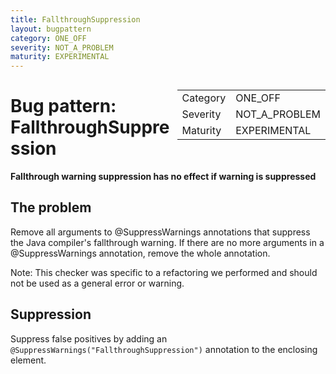 ```yaml
---
title: FallthroughSuppression
layout: bugpattern
category: ONE_OFF
severity: NOT_A_PROBLEM
maturity: EXPERIMENTAL
---
```


<div style="float:right;"><table id="metadata">
<tr><td>Category</td><td>ONE_OFF</td></tr>
<tr><td>Severity</td><td>NOT_A_PROBLEM</td></tr>
<tr><td>Maturity</td><td>EXPERIMENTAL</td></tr>
</table></div>

# Bug pattern: FallthroughSuppression
__Fallthrough warning suppression has no effect if warning is suppressed__

## The problem
Remove all arguments to @SuppressWarnings annotations that suppress the Java compiler's fallthrough warning. If there are no more arguments in a @SuppressWarnings annotation, remove the whole annotation.

Note: This checker was specific to a refactoring we performed and should not be used as a general error or warning.

## Suppression
Suppress false positives by adding an `@SuppressWarnings("FallthroughSuppression")` annotation to the enclosing element.
